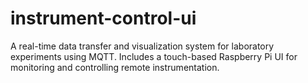 # instrument-control-ui
A real-time data transfer and visualization system for laboratory experiments using MQTT. Includes a touch-based Raspberry Pi UI for monitoring and controlling remote instrumentation.
